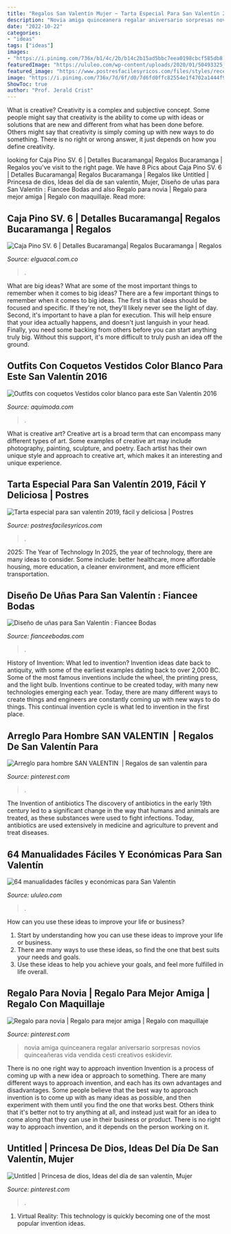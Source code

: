 ```yaml
---
title: "Regalos San Valentín Mujer ~ Tarta Especial Para San Valentín 2019, Fácil Y Deliciosa"
description: "Novia amiga quinceanera regalar aniversario sorpresas novios quinceañeras vida vendida cesti creativos eskidevir"
date: "2022-10-22"
categories:
- "ideas"
tags: ["ideas"]
images:
- "https://i.pinimg.com/736x/b1/4c/2b/b14c2b15ad5bbc7eea0198cbcf585db8.jpg"
featuredImage: "https://ululeo.com/wp-content/uploads/2020/01/50493325_2194601030597160_5327844335834628096_n.jpg"
featured_image: "https://www.postresfacilesyricos.com/files/styles/receta_facebook/public/receta/tarta-de-san-valentin-2019-blog.jpg"
image: "https://i.pinimg.com/736x/7d/6f/d0/7d6fd0ffc82554e1f4702a1444f9dadd--san-valentin-ideas-dary.jpg"
ShowToc: true
author: "Prof. Jerald Crist"
---
```



What is creative?
Creativity is a complex and subjective concept. Some people might say that creativity is the ability to come up with ideas or solutions that are new and different from what has been done before. Others might say that creativity is simply coming up with new ways to do something. There is no right or wrong answer, it just depends on how you define creativity.

	

		
looking for Caja Pino SV. 6 | Detalles Bucaramanga| Regalos Bucaramanga | Regalos you've visit to the right page. We have 8 Pics about Caja Pino SV. 6 | Detalles Bucaramanga| Regalos Bucaramanga | Regalos like Untitled | Princesa de dios, Ideas del día de san valentín, Mujer, Diseño de uñas para San Valentín : Fiancee Bodas and also Regalo para novia | Regalo para mejor amiga | Regalo con maquillaje. Read more:
		
    
## Caja Pino SV. 6 | Detalles Bucaramanga| Regalos Bucaramanga | Regalos

<img loading=lazy src="https://elguacal.com.co/wp-content/uploads/2021/02/Caja-pino-SV.-6-1152x1536.jpg" onerror="this.onerror=null;this.src='https://tse3.mm.bing.net/th?id=OIP.Rg6dQCpNu7qaFwhyzNQzAwHaJ4&amp;pid=15.1';" alt="Caja Pino SV. 6 | Detalles Bucaramanga| Regalos Bucaramanga | Regalos">

_Source: elguacal.com.co_

>. 

	

What are big ideas? What are some of the most important things to remember when it comes to big ideas?
There are a few important things to remember when it comes to big ideas. The first is that ideas should be focused and specific. If they're not, they'll likely never see the light of day. Second, it's important to have a plan for execution. This will help ensure that your idea actually happens, and doesn't just languish in your head. Finally, you need some backing from others before you can start anything truly big. Without this support, it's more difficult to truly push an idea off the ground.

    
## Outfits Con Coquetos Vestidos Color Blanco Para Este San Valentín 2016

<img loading=lazy src="https://www.aquimoda.com/wp-content/uploads/2016/02/vestidos-blancos-valentin-7.jpg" onerror="this.onerror=null;this.src='https://tse3.mm.bing.net/th?id=OIP.skxRUouLyYZFcj_0P_4TdQHaLH&amp;pid=15.1';" alt="Outfits con coquetos Vestidos color blanco para este San Valentín 2016">

_Source: aquimoda.com_

>. 

	

What is creative art?
Creative art is a broad term that can encompass many different types of art. Some examples of creative art may include photography, painting, sculpture, and poetry. Each artist has their own unique style and approach to creative art, which makes it an interesting and unique experience.

    
## Tarta Especial Para San Valentín 2019, Fácil Y Deliciosa | Postres

<img loading=lazy src="https://www.postresfacilesyricos.com/files/styles/receta_facebook/public/receta/tarta-de-san-valentin-2019-blog.jpg" onerror="this.onerror=null;this.src='https://tse2.mm.bing.net/th?id=OIP.KS4negrUSr-N6HFFH7rtSwHaD4&amp;pid=15.1';" alt="Tarta especial para san valentín 2019, fácil y deliciosa | Postres">

_Source: postresfacilesyricos.com_

>. 

	

2025: The Year of Technology
In 2025, the year of technology, there are many ideas to consider. Some include: better healthcare, more affordable housing, more education, a cleaner environment, and more efficient transportation.

    
## Diseño De Uñas Para San Valentín : Fiancee Bodas

<img loading=lazy src="https://fianceebodas.com/wp-content/uploads/2020/02/FIANCEE-BODAS-FEB-MODA-DISENO-UNAS-PARA-SAN.-VALENTIN-81.jpg" onerror="this.onerror=null;this.src='https://tse2.mm.bing.net/th?id=OIP._T-y9wgYcjNHZH7LdE7g8AHaHa&amp;pid=15.1';" alt="Diseño de uñas para San Valentín : Fiancee Bodas">

_Source: fianceebodas.com_

>. 

	

History of Invention: What led to invention?
Invention ideas date back to antiquity, with some of the earliest examples dating back to over 2,000 BC. Some of the most famous inventions include the wheel, the printing press, and the light bulb. Inventions continue to be created today, with many new technologies emerging each year. Today, there are many different ways to create things and engineers are constantly coming up with new ways to do things. This continual invention cycle is what led to invention in the first place.

    
## Arreglo Para Hombre SAN VALENTIN ️ | Regalos De San Valentín Para

<img loading=lazy src="https://i.pinimg.com/736x/7d/6f/d0/7d6fd0ffc82554e1f4702a1444f9dadd--san-valentin-ideas-dary.jpg" onerror="this.onerror=null;this.src='https://tse3.mm.bing.net/th?id=OIP.vAMLfJ_kqfHOU2guzAWpDwDMEy&amp;pid=15.1';" alt="Arreglo para hombre SAN VALENTIN ️ | Regalos de san valentín para">

_Source: pinterest.com_

>. 

	

The Invention of antibiotics
The discovery of antibiotics in the early 19th century led to a significant change in the way that humans and animals are treated, as these substances were used to fight infections. Today, antibiotics are used extensively in medicine and agriculture to prevent and treat diseases.

    
## 64 Manualidades Fáciles Y Económicas Para San Valentín

<img loading=lazy src="https://ululeo.com/wp-content/uploads/2020/01/50493325_2194601030597160_5327844335834628096_n.jpg" onerror="this.onerror=null;this.src='https://tse4.mm.bing.net/th?id=OIP.lsVBWAKP0PaRGItMoSSf7AHaLO&amp;pid=15.1';" alt="64 manualidades fáciles y económicas para San Valentín">

_Source: ululeo.com_

>. 

	

How can you use these ideas to improve your life or business?
1. Start by understanding how you can use these ideas to improve your life or business.
2. There are many ways to use these ideas, so find the one that best suits your needs and goals.
3. Use these ideas to help you achieve your goals, and feel more fulfilled in life overall.

    
## Regalo Para Novia | Regalo Para Mejor Amiga | Regalo Con Maquillaje

<img loading=lazy src="https://i.pinimg.com/736x/ba/5d/df/ba5ddf3e45e3b18eee40ae5083d5255c.jpg" onerror="this.onerror=null;this.src='https://tse1.mm.bing.net/th?id=OIP.hb2eHU49lzMz_T1HX8PB6gHaPm&amp;pid=15.1';" alt="Regalo para novia | Regalo para mejor amiga | Regalo con maquillaje">

_Source: pinterest.com_

>novia amiga quinceanera regalar aniversario sorpresas novios quinceañeras vida vendida cesti creativos eskidevir. 

	

There is no one right way to approach invention
Invention is a process of coming up with a new idea or approach to something. There are many different ways to approach invention, and each has its own advantages and disadvantages. Some people believe that the best way to approach invention is to come up with as many ideas as possible, and then experiment with them until you find the one that works best. Others think that it's better not to try anything at all, and instead just wait for an idea to come along that they can use in their business or product. There is no right way to approach invention, and it depends on the person working on it.

    
## Untitled | Princesa De Dios, Ideas Del Día De San Valentín, Mujer

<img loading=lazy src="https://i.pinimg.com/736x/b1/4c/2b/b14c2b15ad5bbc7eea0198cbcf585db8.jpg" onerror="this.onerror=null;this.src='https://tse1.mm.bing.net/th?id=OIP.j1PrbVucpDGaa3i6rNFEbQHaKE&amp;pid=15.1';" alt="Untitled | Princesa de dios, Ideas del día de san valentín, Mujer">

_Source: pinterest.com_

>. 

	

1. Virtual Reality: This technology is quickly becoming one of the most popular invention ideas.

